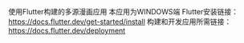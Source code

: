 使用Flutter构建的多源漫画应用
本应用为WINDOWS端
Flutter安装链接：https://docs.flutter.dev/get-started/install
构建和开发应用所需链接： https://docs.flutter.dev/deployment
